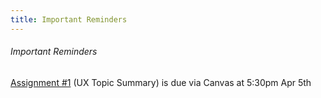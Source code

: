 ```yaml
---
title: Important Reminders
---
```


###### Important Reminders

[Assignment #1](https://canvas.sfu.ca/courses/25492/assignments/142519) (UX Topic Summary) is due via Canvas at 5:30pm Apr 5th
